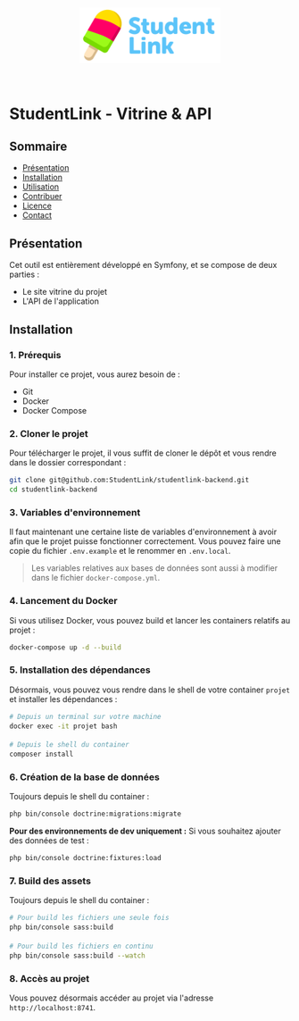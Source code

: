 <br/>
<p align="center">
    <a href="https://studentlink.fr" target="_blank">
        <img width="50%" src="https://github.com/StudentLink/.github/blob/main/profile/logo.png" alt="StudentLink logo">
    </a>
</p>
<br/>

# StudentLink - Vitrine & API

## Sommaire

- [Présentation](#présentation)
- [Installation](#installation)
- [Utilisation](#utilisation)
- [Contribuer](#contribuer)
- [Licence](#licence)
- [Contact](#contact)

## Présentation

Cet outil est entièrement développé en Symfony, et se compose de deux parties :

- Le site vitrine du projet
- L'API de l'application

## Installation

### 1. Prérequis

Pour installer ce projet, vous aurez besoin de :

 - Git
 - Docker
 - Docker Compose

### 2. Cloner le projet

Pour télécharger le projet, il vous suffit de cloner le dépôt et vous rendre dans le dossier correspondant :

```bash
git clone git@github.com:StudentLink/studentlink-backend.git
cd studentlink-backend
```

### 3. Variables d'environnement

Il faut maintenant une certaine liste de variables d'environnement à avoir afin que le projet puisse fonctionner correctement. Vous pouvez faire une copie du fichier `.env.example` et le renommer en `.env.local`.

> Les variables relatives aux bases de données sont aussi à modifier dans le fichier `docker-compose.yml`.

### 4. Lancement du Docker

Si vous utilisez Docker, vous pouvez build et lancer les containers relatifs au projet :

```bash
docker-compose up -d --build
```

### 5. Installation des dépendances

Désormais, vous pouvez vous rendre dans le shell de votre container `projet` et installer les dépendances :

```bash
# Depuis un terminal sur votre machine
docker exec -it projet bash

# Depuis le shell du container
composer install
```

### 6. Création de la base de données

Toujours depuis le shell du container :

```bash
php bin/console doctrine:migrations:migrate
```

**Pour des environnements de dev uniquement :** Si vous souhaitez ajouter des données de test :

```bash
php bin/console doctrine:fixtures:load
```

### 7. Build des assets

Toujours depuis le shell du container :

```bash
# Pour build les fichiers une seule fois
php bin/console sass:build

# Pour build les fichiers en continu
php bin/console sass:build --watch
```

### 8. Accès au projet

Vous pouvez désormais accéder au projet via l'adresse `http://localhost:8741`.